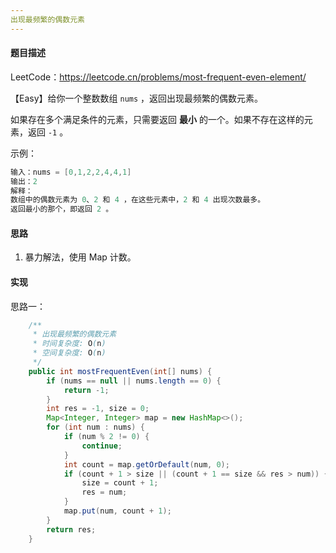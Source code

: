```yaml
---
出现最频繁的偶数元素
---
```


#### 题目描述

LeetCode：https://leetcode.cn/problems/most-frequent-even-element/

【Easy】给你一个整数数组 `nums` ，返回出现最频繁的偶数元素。

如果存在多个满足条件的元素，只需要返回 **最小** 的一个。如果不存在这样的元素，返回 `-1` 。

示例：

```java
输入：nums = [0,1,2,2,4,4,1]
输出：2
解释：
数组中的偶数元素为 0、2 和 4 ，在这些元素中，2 和 4 出现次数最多。
返回最小的那个，即返回 2 。
```

#### 思路

1. 暴力解法，使用 Map 计数。

#### 实现

思路一：

```java
    /**
     * 出现最频繁的偶数元素
     * 时间复杂度: O(n)
     * 空间复杂度: O(n)
     */
    public int mostFrequentEven(int[] nums) {
        if (nums == null || nums.length == 0) {
            return -1;
        }
        int res = -1, size = 0;
        Map<Integer, Integer> map = new HashMap<>();
        for (int num : nums) {
            if (num % 2 != 0) {
                continue;
            }
            int count = map.getOrDefault(num, 0);
            if (count + 1 > size || (count + 1 == size && res > num)) {
                size = count + 1;
                res = num;
            }
            map.put(num, count + 1);
        }
        return res;
    }
```

